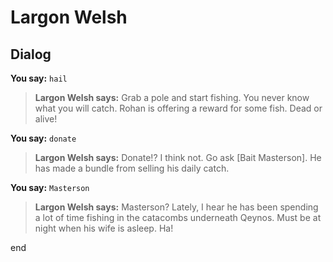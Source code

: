 # Largon Welsh
## Dialog

**You say:** `hail`



>**Largon Welsh says:** Grab a pole and start fishing. You never know what you will catch. Rohan is offering a reward for some fish. Dead or alive!

**You say:** `donate`



>**Largon Welsh says:** Donate!? I think not. Go ask [Bait Masterson]. He has made a bundle from selling his daily catch.



**You say:** `Masterson`



>**Largon Welsh says:** Masterson? Lately, I hear he has been spending a lot of time fishing in the catacombs underneath Qeynos. Must be at night when his wife is asleep. Ha!




end
